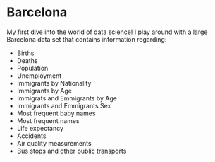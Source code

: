 # Barcelona
My first dive into the world of data science! I play around with a large Barcelona data set that contains information regarding:
  
  * Births
  * Deaths
  * Population
  * Unemployment
  * Immigrants by Nationality
  * Immigrants by Age
  * Immigrats and Emmigrants by Age 
  * Immigrants and Emmigrants Sex
  * Most frequent baby names
  * Most frequent names
  * Life expectancy
  * Accidents
  * Air quality measurements 
  * Bus stops and other public transports
